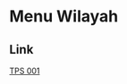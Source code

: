 # Menu Wilayah

## Link

[TPS 001](https://github.com/gigit-pemilu/pemilu-2024-74-sulawesi-tenggara/tree/main/pileg-dpr/hitung-suara/sub/74-sulawesi-tenggara/sub/09-konawe-utara/sub/03-langgikima/sub/2010-mekar-jaya/sub/001-tps)

